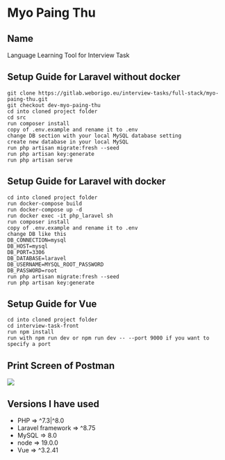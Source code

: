 # Myo Paing Thu

## Name
Language Learning Tool for Interview Task

## Setup Guide for Laravel without docker
```
git clone https://gitlab.weborigo.eu/interview-tasks/full-stack/myo-paing-thu.git
git checkout dev-myo-paing-thu
cd into cloned project folder
cd src
run composer install
copy of .env.example and rename it to .env
change DB section with your local MySQL database setting
create new database in your local MySQL
run php artisan migrate:fresh --seed
run php artisan key:generate
run php artisan serve
```

## Setup Guide for Laravel with docker
```
cd into cloned project folder
run docker-compose build
run docker-compose up -d
run docker exec -it php_laravel sh
run composer install
copy of .env.example and rename it to .env
change DB like this
DB_CONNECTION=mysql
DB_HOST=mysql
DB_PORT=3306
DB_DATABASE=laravel
DB_USERNAME=MYSQL_ROOT_PASSWORD
DB_PASSWORD=root
run php artisan migrate:fresh --seed
run php artisan key:generate
```

## Setup Guide for Vue
```
cd into cloned project folder
cd interview-task-front
run npm install
run with npm run dev or npm run dev -- --port 9000 if you want to specify a port
```

## Print Screen of Postman
![](question_response.png)

## Versions I have used
- PHP => ^7.3|^8.0
- Laravel framework => ^8.75
- MySQL => 8.0
- node => 19.0.0
- Vue => ^3.2.41
